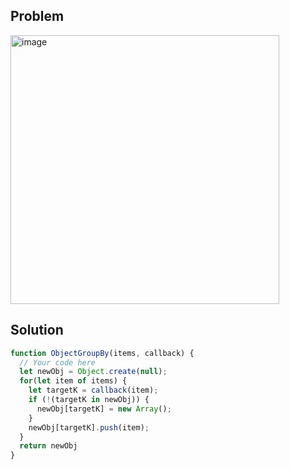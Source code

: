 ## Problem
<img width="430" alt="image" src="https://github.com/user-attachments/assets/8a0fa1d5-420d-4856-b393-112e89dac7f6">


## Solution
```javascript
function ObjectGroupBy(items, callback) {
  // Your code here
  let newObj = Object.create(null);
  for(let item of items) {
    let targetK = callback(item);
    if (!(targetK in newObj)) {
      newObj[targetK] = new Array();
    }
    newObj[targetK].push(item);
  }
  return newObj
}
